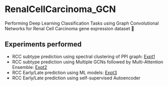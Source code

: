 # RenalCellCarcinoma_GCN 
Performing Deep Learning Classification Tasks using Graph Convolutional Networks for Renal Cell Carcinoma gene expression dataset 🧬

## Experiments performed
- RCC subtype prediction using spectral clustering of PPI graph: [Expt1](https://github.com/ishitamed19/RenalCellCarcinoma_GCN/tree/master/Expt1)
- RCC subtype prediction using Multiple GCNs followed by Multi-Attention Ensemble: [Expt2](https://github.com/ishitamed19/RenalCellCarcinoma_GCN/tree/master/Expt2)
- RCC Early/Late prediction using ML models: [Expt3](https://github.com/ishitamed19/RenalCellCarcinoma_GCN/tree/master/Expt3)
- RCC Early/Late prediction using self-supervised Autoencoder
